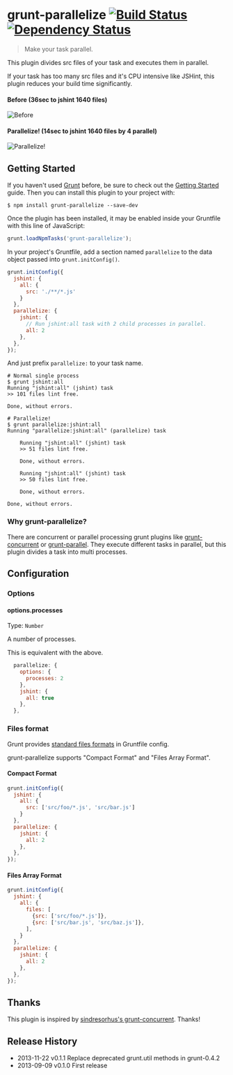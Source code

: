 # grunt-parallelize [![Build Status](https://secure.travis-ci.org/teppeis/grunt-parallelize.png?branch=master)](https://travis-ci.org/teppeis/grunt-parallelize) [![Dependency Status](https://david-dm.org/teppeis/grunt-parallelize.png)](https://david-dm.org/teppeis/grunt-parallelize) 

> Make your task parallel.

This plugin divides src files of your task and executes them in parallel.

If your task has too many src files and it's CPU intensive like JSHint, this plugin reduces your build time significantly.

#### Before (36sec to jshint 1640 files)

![Before](https://raw.github.com/teppeis/grunt-parallelize/master/misc/before.png "Before")

#### Parallelize!  (14sec to jshint 1640 files by 4 parallel)

![Parallelize!](https://raw.github.com/teppeis/grunt-parallelize/master/misc/after.png "Parallelize!")

## Getting Started
If you haven't used [Grunt](http://gruntjs.com/) before, be sure to check out the [Getting Started](http://gruntjs.com/getting-started) guide.
Then you can install this plugin to your project with:

```shell
$ npm install grunt-parallelize --save-dev
```

Once the plugin has been installed, it may be enabled inside your Gruntfile with this line of JavaScript:

```js
grunt.loadNpmTasks('grunt-parallelize');
```

In your project's Gruntfile, add a section named `parallelize` to the data object passed into `grunt.initConfig()`.

```js
grunt.initConfig({
  jshint: {
    all: {
      src: './**/*.js'
    }
  },
  parallelize: {
    jshint: {
      // Run jshint:all task with 2 child processes in parallel.
      all: 2
    },
  },
});
```

And just prefix `parallelize:` to your task name.

```shell
# Normal single process
$ grunt jshint:all
Running "jshint:all" (jshint) task
>> 101 files lint free.

Done, without errors.

# Parallelize!
$ grunt parallelize:jshint:all
Running "parallelize:jshint:all" (parallelize) task
    
    Running "jshint:all" (jshint) task
    >> 51 files lint free.
    
    Done, without errors.
    
    Running "jshint:all" (jshint) task
    >> 50 files lint free.
    
    Done, without errors.
    
Done, without errors.
```

### Why grunt-parallelize?

There are concurrent or parallel processing grunt plugins like [grunt-concurrent](https://github.com/sindresorhus/grunt-concurrent) or [grunt-parallel](https://github.com/iammerrick/grunt-parallel).
They execute different tasks in parallel, but this plugin divides a task into multi processes.

## Configuration

### Options

#### options.processes
Type: `Number`

A number of processes.

This is equivalent with the above.
```js
  parallelize: {
    options: {
      processes: 2
    },
    jshint: {
      all: true
    },
  },
```

### Files format

Grunt provides [standard files formats](http://gruntjs.com/configuring-tasks#files) in Gruntfile config.

grunt-parallelize supports "Compact Format" and "Files Array Format".

#### Compact Format

```js
grunt.initConfig({
  jshint: {
    all: {
      src: ['src/foo/*.js', 'src/bar.js']
    }
  },
  parallelize: {
    jshint: {
      all: 2
    },
  },
});
```

#### Files Array Format

```js
grunt.initConfig({
  jshint: {
    all: {
      files: [
        {src: ['src/foo/*.js']},
        {src: ['src/bar.js', 'src/baz.js']},
      ],
    }
  },
  parallelize: {
    jshint: {
      all: 2
    },
  },
});
```
## Thanks

This plugin is inspired by [sindresorhus's grunt-concurrent](https://github.com/sindresorhus/grunt-concurrent). Thanks!

## Release History

* 2013-11-22 v0.1.1 Replace deprecated grunt.util methods in grunt-0.4.2
* 2013-09-09 v0.1.0 First release

